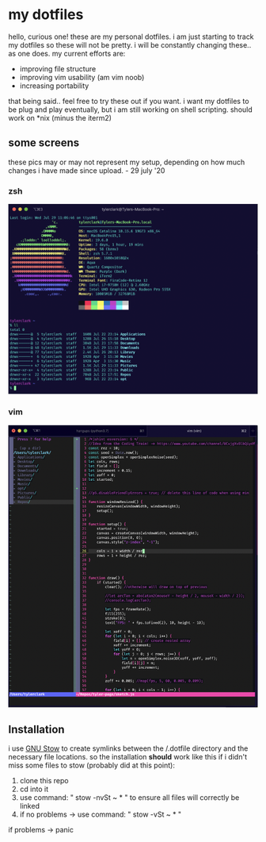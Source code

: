 # my dotfiles

hello, curious one! these are my personal dotfiles. i am just starting to track my dotfiles so these will not be pretty. i will be constantly changing these.. as one does. 
my current efforts are:

* improving file structure
* improving vim usability (am vim noob)
* increasing portability

that being said.. feel free to try these out if you want. i want my dotfiles to be plug and play eventually, but i am still working on shell scripting. should work on *nix (minus the iterm2)

## some screens

these pics may or may not represent my setup, depending on how much changes i have made since upload. - 29 july '20

### zsh

![zsh screenshot](pics/ty-shell.png)

### vim

![vim screenshot](pics/ty-vim.png)

## Installation

i use [GNU Stow](https://www.gnu.org/software/stow/manual/stow.html) to create symlinks between the /.dotfile directory and the necessary file locations. so the installation **should** work like this if i didn't miss some files to stow (probably did at this point):

1. clone this repo
2. cd into it
3. use command: " stow -nvSt ~ * " to ensure all files will correctly be linked
4. if no problems -> use command: " stow -vSt ~ * "

if problems -> panic
